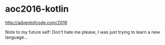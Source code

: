 # aoc2016-kotlin
http://adventofcode.com/2016

Note to my future self: Don't hate me please, I was just trying to learn a new language...
